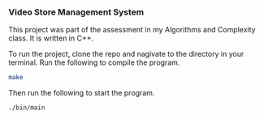 ### Video Store Management System

This project was part of the assessment in my Algorithms and Complexity class. It is written in C++.

To run the project, clone the repo and nagivate to the directory in your terminal. Run the following to compile the program.
```bash
make
```

Then run the following to start the program.
```bash
./bin/main
```
